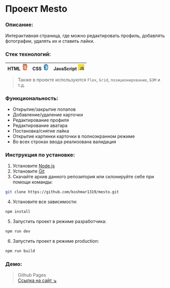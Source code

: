 # Проект Mesto
### Описание:
Интерактивная страница, где можно редактировать профиль, добавлять фотографии, удалять их и ставить лайки.
### Стек технологий:

| HTML <code><img  height="20"  src="https://raw.githubusercontent.com/github/explore/80688e429a7d4ef2fca1e82350fe8e3517d3494d/topics/html/html.png"></code> | CSS <code><img  height="20"  src="https://raw.githubusercontent.com/github/explore/80688e429a7d4ef2fca1e82350fe8e3517d3494d/topics/css/css.png"></code> | JavaScript <code><img  height="20"  src="https://raw.githubusercontent.com/github/explore/80688e429a7d4ef2fca1e82350fe8e3517d3494d/topics/javascript/javascript.png"></code>|
|---|---|---|

>  Также в проекте используются `Flex`, `Grid`, `позиционирование`, `БЭМ` и т.д.

### Функциональность:
* Открытие/закрытие попапов
* Добавление/удаление карточки
* Редактирование профиля
* Редактирование аватара
* Постановка/снятие лайка
* Открытие картинки карточки в полноэкранном режиме
* Во всех строках ввода реализована валидация
### Инструкция по установке:
1. Установите [Node.js](https://nodejs.org/en/ "ссылка на сайт Node.js")
2. Установите [Git](https://git-scm.com/ "ссылка на сайт Git")
3. Скачайте архив данного репозитория или склонируйте себе при помощи команды:
```sh
git clone https://github.com/koshmar1319/mesto.git
```
4. Установите все зависимости:
```sh
npm install
```
5. Запустить проект в режиме разработчика:
```sh
npm run dev
```
6. Запустить проект в режиме production:
```sh
npm run build
```
### Демо:
> Github Pages <br/>[Ссылка на сайт :arrow_lower_right:](https://koshmar1319.github.io/mesto/index.html "ссылка на сайт")
